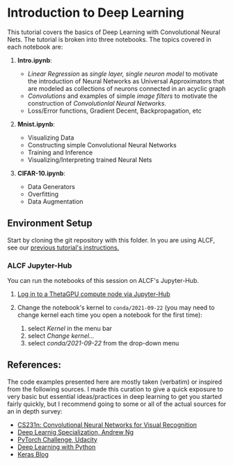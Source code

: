 # Introduction to Deep Learning


This tutorial covers the basics of Deep Learning with Convolutional Neural Nets. The tutorial is broken into three notebooks. The topics covered in each notebook are:

1. **Intro.ipynb**: 

      - *Linear Regression* as _single layer, single neuron model_ to motivate the introduction of Neural Networks as Universal Approximators that are modeled as collections of neurons connected in an acyclic graph
      - _Convolutions_ and examples of simple _image filters_ to motivate the construction of _Convolutionlal Neural Networks._
      - Loss/Error functions, Gradient Decent, Backpropagation, etc

2. **Mnist.ipynb**: 

    - Visualizing Data
    - Constructing simple Convolutional Neural Networks
    - Training and Inference
    - Visualizing/Interpreting trained Neural Nets

3. **CIFAR-10.ipynb**: 

    - Data Generators
    - Overfitting
    - Data Augmentation



## Environment Setup

Start by cloning the git repository with this folder. In you are using ALCF, see our [previous tutorial's instructions.](https://github.com/argonne-lcf/ai-science-training-series/blob/main/00_introToAlcf/02_howToSetupEnvironment.md#git-repo)


### ALCF Jupyter-Hub

You can run the notebooks of this session on ALCF's Jupyter-Hub. 

1. [Log in to a ThetaGPU compute node via Jupyter-Hub](https://github.com/argonne-lcf/ai-science-training-series/blob/main/00_introToAlcf/04_jupyterNotebooks.md)

2. Change the notebook's kernel to `conda/2021-09-22` (you may need to change kernel each time you open a notebook for the first time):

    1. select *Kernel* in the menu bar
    1. select *Change kernel...*
    1. select *conda/2021-09-22* from the drop-down menu



## __References:__

The code examples presented here are mostly taken (verbatim) or inspired from the following sources. I made this curation to give a quick exposure to very basic but essential ideas/practices in deep learning to get you started fairly quickly, but I recommend going to some or all of the actual sources for an in depth survey:

- [CS231n: Convolutional Neural Networks for Visual Recognition](http://cs231n.stanford.edu/)
- [Deep Learnig Specialization, Andrew Ng](https://www.coursera.org/specializations/deep-learning?utm_source=deeplearningai&utm_medium=institutions&utm_campaign=WebsiteCoursesDLSTopButton)
- [PyTorch Challenge, Udacity](https://www.udacity.com/facebook-pytorch-scholarship)
- [Deep Learning with Python](https://www.amazon.com/Deep-Learning-Python-Francois-Chollet/dp/1617294438)
- [Keras Blog](https://blog.keras.io/)
